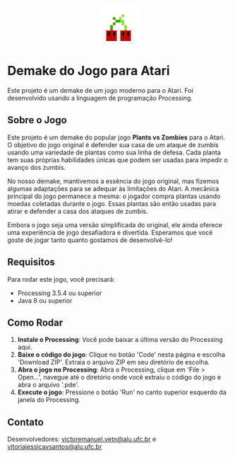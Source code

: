 <p align="center">
  <img src="data/cereja.png" alt="Descrição da Imagem"/>
</p>

# Demake do Jogo para Atari

Este projeto é um demake de um jogo moderno para o Atari. Foi desenvolvido usando a linguagem de programação Processing.

## Sobre o Jogo

Este projeto é um demake do popular jogo **Plants vs Zombies** para o Atari. O objetivo do jogo original é defender sua casa de um ataque de zumbis usando uma variedade de plantas como sua linha de defesa. Cada planta tem suas próprias habilidades únicas que podem ser usadas para impedir o avanço dos zumbis.

No nosso demake, mantivemos a essência do jogo original, mas fizemos algumas adaptações para se adequar às limitações do Atari. A mecânica principal do jogo permanece a mesma: o jogador compra plantas usando moedas coletadas durante o jogo. Essas plantas são então usadas para atirar e defender a casa dos ataques de zumbis.

Embora o jogo seja uma versão simplificada do original, ele ainda oferece uma experiência de jogo desafiadora e divertida. Esperamos que você goste de jogar tanto quanto gostamos de desenvolvê-lo!

## Requisitos

Para rodar este jogo, você precisará:

- Processing 3.5.4 ou superior
- Java 8 ou superior

## Como Rodar

1. **Instale o Processing**: Você pode baixar a última versão do Processing aqui.
2. **Baixe o código do jogo**: Clique no botão 'Code' nesta página e escolha 'Download ZIP'. Extraia o arquivo ZIP em seu diretório de escolha.
3. **Abra o jogo no Processing**: Abra o Processing, clique em 'File > Open...', navegue até o diretório onde você extraiu o código do jogo e abra o arquivo '.pde'.
4. **Execute o jogo**: Pressione o botão 'Run' no canto superior esquerdo da janela do Processing.

## Contato

Desenvolvedores: victoremanuel.vetn@alu.ufc.br e vitoriajessicavsantos@alu.ufc.br
